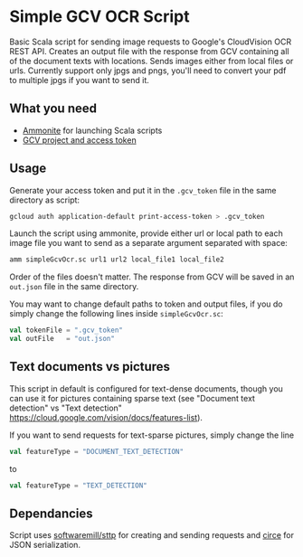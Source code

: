 # Simple GCV OCR Script
Basic Scala script for sending image requests to Google's CloudVision OCR REST API.
Creates an output file with the response from GCV containing all of the document texts with locations.
Sends images either from local files or urls.
Currently support only jpgs and pngs, you'll need to convert your pdf to multiple jpgs if you want to send it.


## What you need
- [Ammonite](https://ammonite.io/#Ammonite-REPL) for launching Scala scripts
- [GCV project and access token](https://cloud.google.com/vision/docs/setup)

## Usage
Generate your access token and put it in the `.gcv_token` file in the same directory as script:
```bash
gcloud auth application-default print-access-token > .gcv_token
```
Launch the script using ammonite, provide either url or local path to each image file you want to send as a separate argument separated with space:
```bash
amm simpleGcvOcr.sc url1 url2 local_file1 local_file2
```
Order of the files doesn't matter. The response from GCV will be saved in an `out.json` file in the same directory.

You may want to change default paths to token and output files, if you do simply change the following lines inside `simpleGcvOcr.sc`:
```scala
val tokenFile = ".gcv_token"
val outFile   = "out.json"
```

##  Text documents vs pictures
This script in default is configured for text-dense documents, though you can use it for pictures containing sparse text (see "Document text detection" vs "Text detection" https://cloud.google.com/vision/docs/features-list).

If you want to send requests for text-sparse pictures, simply change the line
```scala
val featureType = "DOCUMENT_TEXT_DETECTION"
```
to
```scala
val featureType = "TEXT_DETECTION"
```

## Dependancies
Script uses [softwaremill/sttp](https://github.com/softwaremill/sttp) for creating and sending requests and [circe](https://circe.github.io/circe/) for JSON serialization.
